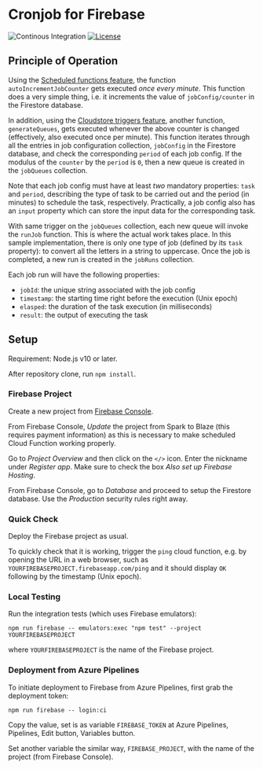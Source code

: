 # Cronjob for Firebase

![Continous Integration](https://github.com/hyperjumptech/firebase-cronjob/workflows/Continous%20Integration/badge.svg)
[![License](https://img.shields.io/badge/License-Apache%202.0-blue.svg)](https://opensource.org/licenses/Apache-2.0)

## Principle of Operation

Using the [Scheduled functions feature](https://firebase.google.com/docs/functions/schedule-functions), the function `autoIncrementJobCounter` gets executed _once every minute_. This function does a very simple thing, i.e. it increments the value of `jobConfig/counter` in the Firestore database.

In addition, using the [Cloudstore triggers feature](https://firebase.google.com/docs/functions/firestore-events), another function, `generateQueues`, gets executed whenever the above counter is changed (effectively, also executed once per minute). This function iterates through all the entries in job configuration collection, `jobConfig` in the Firestore database, and check the corresponding `period` of each job config. If the modulus of the `counter` by the `period` is `0`, then a new queue is created in the `jobQueues` collection.

Note that each job config must have at least _two_ mandatory properties: `task` and `period`, describing the type of task to be carried out and the period (in minutes) to schedule the task, respectively. Practically, a job config also has an `input` property which can store the input data for the corresponding task.

With same trigger on the `jobQueues` collection, each new queue will invoke the `runJob` function. This is where the actual work takes place. In this sample implementation, there is only one type of job (defined by its `task` property): to convert all the letters in a string to uppercase. Once the job is completed, a new run is created in the `jobRuns` collection.

Each job run will have the following properties:
* `jobId`: the unique string associated with the job config
* `timestamp`: the starting time right before the execution (Unix epoch)
* `elasped`: the duration of the task execution (in milliseconds)
* `result`: the output of executing the task

## Setup

Requirement: Node.js v10 or later.

After repository clone, run `npm install`.

### Firebase Project

Create a new project from [Firebase Console](https://console.firebase.google.com).

From Firebase Console, _Update_ the project from Spark to Blaze (this requires payment information) as this is necessary to make scheduled Cloud Function working properly.

Go to _Project Overview_ and then click on the `</>` icon. Enter the nickname under _Register app_. Make sure to check the box _Also set up Firebase Hosting_.

From Firebase Console, go to _Database_ and proceed to setup the Firestore database. Use the _Production_ security rules right away.

### Quick Check

Deploy the Firebase project as usual.

To quickly check that it is working, trigger the `ping` cloud function, e.g. by opening the URL in a web browser, such as `YOURFIREBASEPROJECT.firebaseapp.com/ping` and it should display `OK` following by the timestamp (Unix epoch).

### Local Testing

Run the integration tests (which uses Firebase emulators):
```
npm run firebase -- emulators:exec "npm test" --project YOURFIREBASEPROJECT
```
where `YOURFIREBASEPROJECT` is the name of the Firebase project.

### Deployment from Azure Pipelines

To initiate deployment to Firebase from Azure Pipelines, first grab the deployment token:
```
npm run firebase -- login:ci
```
Copy the value, set is as variable `FIREBASE_TOKEN` at Azure Pipelines, Pipelines, Edit button, Variables button.

Set another variable the similar way, `FIREBASE_PROJECT`, with the name of the project (from Firebase Console).